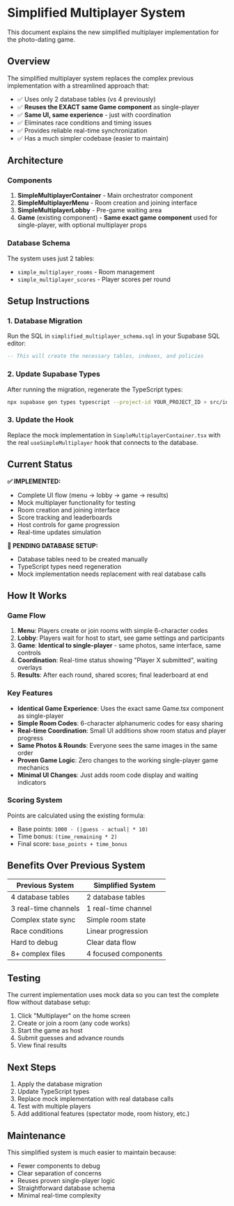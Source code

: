 # Simplified Multiplayer System

This document explains the new simplified multiplayer implementation for the photo-dating game.

## Overview

The simplified multiplayer system replaces the complex previous implementation with a streamlined approach that:

- ✅ Uses only 2 database tables (vs 4 previously)
- ✅ **Reuses the EXACT same Game component** as single-player
- ✅ **Same UI, same experience** - just with coordination
- ✅ Eliminates race conditions and timing issues
- ✅ Provides reliable real-time synchronization
- ✅ Has a much simpler codebase (easier to maintain)

## Architecture

### Components

1. **SimpleMultiplayerContainer** - Main orchestrator component
2. **SimpleMultiplayerMenu** - Room creation and joining interface  
3. **SimpleMultiplayerLobby** - Pre-game waiting area
4. **Game** (existing component) - **Same exact game component** used for single-player, with optional multiplayer props

### Database Schema

The system uses just 2 tables:

- `simple_multiplayer_rooms` - Room management
- `simple_multiplayer_scores` - Player scores per round

## Setup Instructions

### 1. Database Migration

Run the SQL in `simplified_multiplayer_schema.sql` in your Supabase SQL editor:

```sql
-- This will create the necessary tables, indexes, and policies
```

### 2. Update Supabase Types

After running the migration, regenerate the TypeScript types:

```bash
npx supabase gen types typescript --project-id YOUR_PROJECT_ID > src/integrations/supabase/types.ts
```

### 3. Update the Hook

Replace the mock implementation in `SimpleMultiplayerContainer.tsx` with the real `useSimpleMultiplayer` hook that connects to the database.

## Current Status

**✅ IMPLEMENTED:**
- Complete UI flow (menu → lobby → game → results)
- Mock multiplayer functionality for testing
- Room creation and joining interface
- Score tracking and leaderboards
- Host controls for game progression
- Real-time updates simulation

**🚧 PENDING DATABASE SETUP:**
- Database tables need to be created manually
- TypeScript types need regeneration
- Mock implementation needs replacement with real database calls

## How It Works

### Game Flow

1. **Menu**: Players create or join rooms with simple 6-character codes
2. **Lobby**: Players wait for host to start, see game settings and participants  
3. **Game**: **Identical to single-player** - same photos, same interface, same controls
4. **Coordination**: Real-time status showing "Player X submitted", waiting overlays
5. **Results**: After each round, shared scores; final leaderboard at end

### Key Features

- **Identical Game Experience**: Uses the exact same Game.tsx component as single-player
- **Simple Room Codes**: 6-character alphanumeric codes for easy sharing
- **Real-time Coordination**: Small UI additions show room status and player progress
- **Same Photos & Rounds**: Everyone sees the same images in the same order
- **Proven Game Logic**: Zero changes to the working single-player game mechanics
- **Minimal UI Changes**: Just adds room code display and waiting indicators

### Scoring System

Points are calculated using the existing formula:
- Base points: `1000 - (|guess - actual| * 10)`
- Time bonus: `(time_remaining * 2)`
- Final score: `base_points + time_bonus`

## Benefits Over Previous System

| Previous System | Simplified System |
|----------------|-------------------|
| 4 database tables | 2 database tables |
| 3 real-time channels | 1 real-time channel |
| Complex state sync | Simple room state |
| Race conditions | Linear progression |
| Hard to debug | Clear data flow |
| 8+ complex files | 4 focused components |

## Testing

The current implementation uses mock data so you can test the complete flow without database setup:

1. Click "Multiplayer" on the home screen
2. Create or join a room (any code works)
3. Start the game as host
4. Submit guesses and advance rounds
5. View final results

## Next Steps

1. Apply the database migration
2. Update TypeScript types
3. Replace mock implementation with real database calls
4. Test with multiple players
5. Add additional features (spectator mode, room history, etc.)

## Maintenance

This simplified system is much easier to maintain because:
- Fewer components to debug
- Clear separation of concerns  
- Reuses proven single-player logic
- Straightforward database schema
- Minimal real-time complexity 